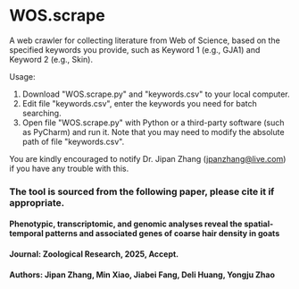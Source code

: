 # WOS.scrape
A web crawler for collecting literature from Web of Science, based on the specified keywords you provide, such as Keyword 1 (e.g., GJA1) and Keyword 2 (e.g., Skin).

Usage:
1. Download "WOS.scrape.py" and "keywords.csv" to your local computer.
2. Edit file "keywords.csv", enter the keywords you need for batch searching.
3. Open file "WOS.scrape.py" with Python or a third-party software (such as PyCharm) and run it. Note that you may need to modify the absolute path of file "keywords.csv".

You are kindly encouraged to notify Dr. Jipan Zhang (jpanzhang@live.com) if you have any trouble with this.

### The tool is sourced from the following paper, please cite it if appropriate.
 #### Phenotypic, transcriptomic, and genomic analyses reveal the spatial-temporal patterns and associated genes of coarse hair density in goats
 #### Journal: Zoological Research, 2025, Accept.
 #### Authors: Jipan Zhang, Min Xiao, Jiabei Fang, Deli Huang, Yongju Zhao
